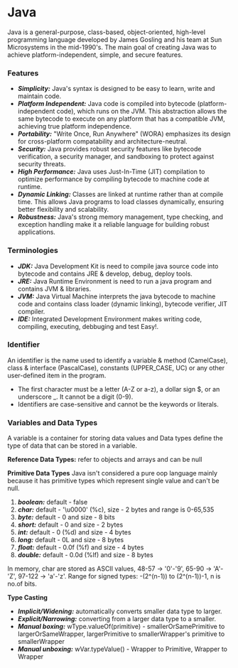 # Java

Java is a general-purpose, class-based, object-oriented, high-level programming language developed by James Gosling and his team at Sun Microsystems in the mid-1990's. The main goal of creating Java was to achieve platform-independent, simple, and secure features.
### Features
- ***Simplicity:*** Java's syntax is designed to be easy to learn, write and maintain code.
- ***Platform Independent:*** Java code is compiled into bytecode (platform-independent code), which runs on the JVM. This abstraction allows the same bytecode to execute on any platform that has a compatible JVM, achieving true platform independence.
- ***Portability:*** "Write Once, Run Anywhere" (WORA) emphasizes its design for cross-platform compatability and architecture-neutral.
- ***Security:*** Java provides robust security features like bytecode verification, a security manager, and sandboxing to protect against security threats.
- ***High Performance:*** Java uses Just-In-Time (JIT) compilation to optimize performance by compiling bytecode to machine code at runtime.
- ***Dynamic Linking:*** Classes are linked at runtime rather than at compile time. This allows Java programs to load classes dynamically, ensuring better flexibility and scalability.
- ***Robustness:*** Java's strong memory management, type checking, and exception handling make it a reliable language for building robust applications.

### Terminologies
- ***JDK:*** Java Development Kit is need to compile java source code into bytecode and contains JRE & develop, debug, deploy tools.
- ***JRE:*** Java Runtime Environment is need to run a java program and contains JVM & libraries.
- ***JVM:*** Java Virtual Machine interprets the java bytecode to machine code and contains class loader (dynamic linking), bytecode verifier, JIT compiler.
- ***IDE:*** Integrated Development Environment makes writing code, compiling, executing, debbuging and test Easy!.

### Identifier
An identifier is the name used to identify a variable & method (CamelCase), class & interface (PascalCase), constants (UPPER_CASE, UC) or any other user-defined item in the program.
- The first character must be a letter (A-Z or a-z), a dollar sign $, or an underscore _. It cannot be a digit (0-9).
- Identifiers are case-sensitive and cannot be the keywords or literals.

### Variables and Data Types
A variable is a container for storing data values and Data types define the type of data that can be stored in a variable.

**Reference Data Types:** refer to objects and arrays and can be null

**Primitive Data Types**
Java isn't considered a pure oop language mainly because it has primitive types which represent single value and can't be null.
1. ***boolean:*** default - false
2. ***char:*** default - '\u0000' (%c), size - 2 bytes and range is 0-65,535
3. ***byte:*** default - 0 and size - 8 bits
4. ***short:*** default - 0 and size - 2 bytes
5. ***int:*** default - 0 (%d) and size - 4 bytes
6. ***long:*** default - 0L and size - 8 bytes
7. ***float:*** default - 0.0f (%f) and size - 4 bytes
8. ***double:*** default - 0.0d (%lf) and size - 8 bytes

In memory, char are stored as ASCII values, 48-57 -> '0'-'9', 65-90 -> 'A'-'Z', 97-122 -> 'a'-'z'. 
Range for signed types: -(2^(n-1)) to (2^(n-1))-1, n is no.of bits.

**Type Casting**
- ***Implicit/Widening:*** automatically converts smaller data type to larger.
- ***Explicit/Narrowing:*** converting from a larger data type to a smaller.
- ***Manual boxing:*** wType.valueOf(primitive) - smallerOrSamePrimitive to largerOrSameWrapper, largerPrimitive to smallerWrapper's primitive to smallerWrapper
- ***Manual unboxing:*** wVar.typeValue() - Wrapper to Primitive, Wrapper to Wrapper
